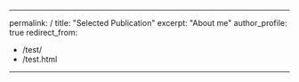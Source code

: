 
---
permalink: /
title: "Selected Publication"
excerpt: "About me"
author_profile: true
redirect_from: 
  - /test/
  - /test.html
---
